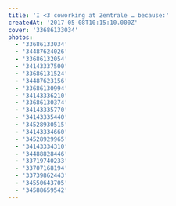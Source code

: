```yaml
---
title: 'I <3 coworking at Zentrale … because:'
createdAt: '2017-05-08T10:15:10.000Z'
cover: '33686133034'
photos:
  - '33686133034'
  - '34487624026'
  - '33686132054'
  - '34143337500'
  - '33686131524'
  - '34487623156'
  - '33686130994'
  - '34143336210'
  - '33686130374'
  - '34143335770'
  - '34143335440'
  - '34528930515'
  - '34143334660'
  - '34528929965'
  - '34143334310'
  - '34488828446'
  - '33719740233'
  - '33707168194'
  - '33739862443'
  - '34550643705'
  - '34588659542'
---
```


